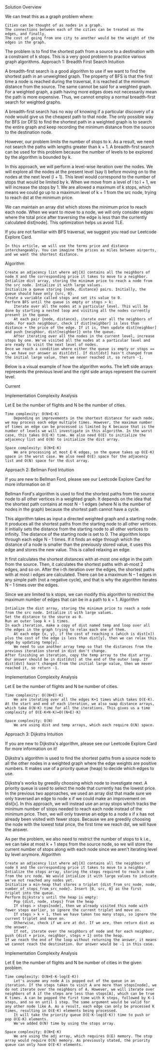 Solution
Overview

We can treat this as a graph problem where:

    Cities can be thought of as nodes in a graph.
    The connections between each of the cities can be treated as the edges, and finally,
    The cost of going from one city to another would be the weight of the edges in the graph.

The problem is to find the shortest path from a source to a destination with a constraint of k stops. This is a very good problem to practice various graph algorithms.
Approach 1: Breadth First Search
Intuition

A breadth-first search is a good algorithm to use if we want to find the shortest path in an unweighted graph. The property of BFS is that the first time a node is reached during the traversal, it is reached at the minimum distance from the source. The same cannot be said for a weighted graph. For a weighted graph, a path having more edges does not necessarily mean the path is more expensive. Thus, we cannot employ a normal breadth-first search for weighted graphs.

A breadth-first search has no way of knowing if a particular discovery of a node would give us the cheapest path to that node. The only possible way for BFS (or DFS) to find the shortest path in a weighted graph is to search the entire graph and keep recording the minimum distance from the source to the destination node.

However, our problem limits the number of stops to k. As a result, we need not search the paths with lengths greater than k + 1. A breadth-first search can be used for this problem because the number of levels to be explored by the algorithm is bounded by k.

In this approach, we will perform a level-wise iteration over the nodes. We will explore all the nodes at the present level (say l) before moving on to the nodes at the next level (l + 1). This level would correspond to the number of stops that would be limited by k. When we move from a level of l to l + 1, we will increase the stops by 1. We are allowed a maximum of k stops, which means we could go up to a maximum level of k + 1 from the src node, trying to reach dst at the minimum price.

We can maintain an array dist which stores the minimum price to reach each node. When we want to move to a node, we will only consider edges where the total price after traversing the edge is less than the currently calculated dist[node]. This optimization helps us avoid TLE.

If you are not familiar with BFS traversal, we suggest you read our Leetcode Explore Card.

    In this article, we will use the terms price and distance interchangeably. You can imagine the prices as miles between airports, and we want the shortest distance.


Algorithm

    Create an adjacency list where adj[X] contains all the neighbors of node X and the corresponding price it takes to move to a neighbor.
    Intialize dist array, storing the minimum price to reach a node from the src node. Intialize it with large values.
    Initialize a queue storing {node, distance} pairs. Initially, the queue should have only {src, 0}.
    Create a variable called stops and set its value to 0.
    Perform BFS until the queue is empty or stops > k:
        Iterate over all the nodes at a particular level. This will be done by starting a nested loop and visiting all the nodes currently present in the queue.
        At each pair {node, distance}, iterate over all the neighbors of node. For each neighbour, check if dist[neighbor] is less than distance + the price of the edge. If it is, then update dist[neighbor] and push {neighbor, dist[neighbor]} onto the queue.
        After iterating over all the nodes in the current level, increase stops by one. We've visited all the nodes at a particular level and are ready to visit the next level of nodes.
    Once we reach a condition where either the queue is empty or stops == k, we have our answer as dist[dst]. If dist[dst] hasn't changed from the initial large value, then we never reached it, so return -1.

Below is a visual example of how the algorithm works. The left side arrays represents the previous level and the right side arrays represent the current level.

Current

Implementation
Complexity Analysis

Let E be the number of flights and N be the number of cities.

    Time complexity: O(N+E⋅K)
        Depending on improvements in the shortest distance for each node, we may process each edge multiple times. However, the maximum number of times an edge can be processed is limited by K because that is the number of levels we will investigate in this algorithm. In the worst case, this takes O(E⋅K) time. We also need O(E) to initialize the adjacency list and O(N) to initialize the dist array.

    Space complexity: O(N+E⋅K)
        We are processing at most E⋅K edges, so the queue takes up O(E⋅K) space in the worst case. We also need O(E) space for the adjacency list and O(N) space for the dist array.

Approach 2: Bellman Ford
Intuition

If you are new to Bellman Ford, please see our Leetcode Explore Card for more information on it!

Bellman Ford's algorithm is used to find the shortest paths from the source node to all other vertices in a weighted graph. It depends on the idea that the shortest path contains at most N - 1 edges (where N is the number of nodes in the graph) because the shortest path cannot have a cycle.

This algorithm takes as input a directed weighted graph and a starting node. It produces all the shortest paths from the starting node to all other vertices. It initially sets the distance from the starting node to all other vertices to infinity. The distance of the starting node is set to 0. The algorithm loops through each edge N - 1 times. If it finds an edge through which the distance of a node is smaller than the previously stored value, it uses this edge and stores the new value. This is called relaxing an edge.

It first calculates the shortest distances with at-most one edge in the path from the source. Then, it calculates the shortest paths with at-most 2 edges, and so on. After the i-th iteration over the edges, the shortest paths with at most i edges are calculated. There can be a maximum N – 1 edges in any simple path (not a negative cycle), and that is why the algorithm iterates N – 1 times over the edges.

Since we are limited to k stops, we can modify this algorithm to restrict the maximum number of edges that can be in a path to k + 1.
Algorithm

    Intialize the dist array, storing the minimum price to reach a node from the src node. Intialize it with large values.
    Set the distance to the source as 0.
    Run an outer loop k + 1 times.
    In each iteration, make a copy of dist named temp and loop over all the edges in the graph trying to relax each one of them.
        At each edge {x, y}, if the cost of reaching x (which is dist[x]) plus the cost of the edge is less than dist[y], then we can relax this edge by updating temp[y].
        We need to use another array temp so that the distances from the previous iteration stored in dist don't change.
    After finishing an iteration, copy the temp array to the dist array.
    Our answer should be in dist[dst] at the end of the outer loop. If dist[dst] hasn't changed from the initial large value, then we never reached it, so return -1.

Implementation
Complexity Analysis

Let E be the number of flights and N be number of cities.

    Time complexity: O((N+E)⋅K)
        We are iterating over all the edges K+1 times which takes O(E⋅K). At the start and end of each iteration, we also swap distance arrays, which take O(N⋅K) time for all the iterations. This gives us a time complexity of O(E⋅K+N⋅K)=O((N+E)⋅K)

    Space complexity: O(N)
        We are using dist and temp arrays, which each require O(N) space.

Approach 3: Dijkstra
Intuition

If you are new to Dijkstra's algorithm, please see our Leetcode Explore Card for more information on it!

Dijkstra's algorithm is used to find the shortest paths from a source node to all the other nodes in a weighted graph where the edge weights are positive numbers. It makes use of a priority queue (heap) to decide which edges to use.

Dijkstra's works by greedily choosing which node to investigate next. A priority queue is used to select the node that currently has the lowest price. In the previous two approaches, we used an array dist that made sure we only traversed an edge to node x if we could make an improvement on dist[x]. In this approach, we will instead use an array stops which tracks the minimum number of stops needed to reach each node instead of the minimum price. Then, we will only traverse an edge to a node x if x has not already been visited with fewer stops. Because we are greedily choosing the node with the lowest total price, the first time we reach dst, we will have the answer.

As per the problem, we also need to restrict the number of stops to k i.e., we can take at most k + 1 steps from the source node, so we will store the current number of stops along with each node since we aren't iterating level by level anymore.
Algorithm

    Create an adjacency list where adj[X] contains all the neighbors of node X and the corresponding price it takes to move to a neighbor.
    Intialize the stops array, storing the steps required to reach a node from the src node. We would intialize it with large values to indicate we've not reached any nodes yet.
    Initialize a min-heap that stores a triplet {dist_from_src_node, node, number_of_stops_from_src_node}. Insert {0, src, 0} as the first triplet into the queue.
    Perform Dijkstra's until the heap is empty:
        Pop {dist, node, steps} from the heap
        If steps > stops[node], then we already visited this node with fewer steps earlier, so ignore the current triplet and move on.
        If steps > k + 1, then we have taken too many stops, so ignore the current triplet and move on.
        Otherwise, check if we are at dst. If we are, then return dist as the answer.
        If not, iterate over the neighbors of node and for each neighbor, push {dist + price, neighbor, steps + 1} onto the heap.
    If we reach the end of the loop without returning the answer, it means we cannot reach the destination. Our answer would be -1 in this case.

Implementation
Complexity Analysis

Let E be the number of flights and N be number of cities in the given problem.

    Time complexity: O(N+E⋅K⋅log(E⋅K))
        Let's assume any node A is popped out of the queue in an iteration. If the steps taken to visit A are more than stops[node], we do not iterate over the neighbors of A. However, we will iterate over neighbors of A if the steps are less than stops[A], which can be true K times. A can be popped the first time with K steps, followed by K-1 steps, and so on until 1 step. The same argument would be valid for any other node like A. As a result, each edge can only be processed K times, resulting in O(E⋅K) elements being processed.
        It will take the priority queue O(E⋅K⋅log(E⋅K)) time to push or pop O(E⋅K) elements.
        We've added O(N) time by using the stops array.

    Space complexity: O(N+E⋅K)
        We are using the adj array, which requires O(E) memory. The stop array would require O(N) memory. As previously stated, the priority queue can only have O(E⋅K) elements.
